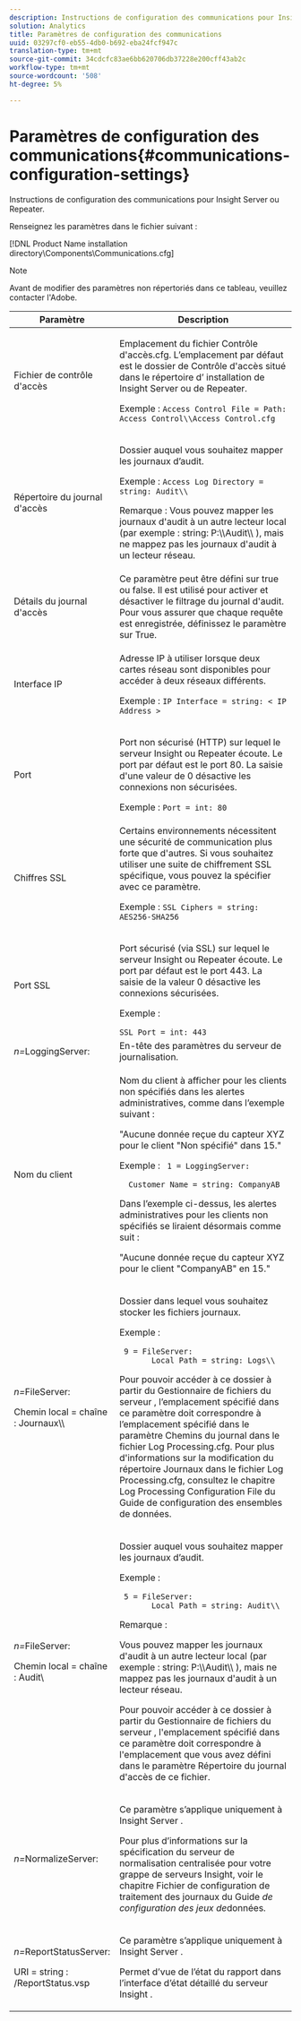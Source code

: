 ```yaml
---
description: Instructions de configuration des communications pour Insight Server ou Repeater.
solution: Analytics
title: Paramètres de configuration des communications
uuid: 03297cf0-eb55-4db0-b692-eba24fcf947c
translation-type: tm+mt
source-git-commit: 34cdcfc83ae6bb620706db37228e200cff43ab2c
workflow-type: tm+mt
source-wordcount: '508'
ht-degree: 5%

---
```



# Paramètres de configuration des communications{#communications-configuration-settings}

Instructions de configuration des communications pour Insight Server ou Repeater.

Renseignez les paramètres dans le fichier suivant :

[!DNL Product Name installation directory\Components\Communications.cfg]

>[!NOTE]
>
>Avant de modifier des paramètres non répertoriés dans ce tableau, veuillez contacter l&#39;Adobe.

<table id="table_C87F1150E53548F484A8C0CFE91F1079"> 
 <thead> 
  <tr> 
   <th colname="col1" class="entry"> Paramètre </th> 
   <th colname="col2" class="entry"> Description </th> 
  </tr> 
 </thead>
 <tbody> 
  <tr> 
   <td colname="col1"> Fichier de contrôle d'accès </td> 
   <td colname="col2"> <p>Emplacement du <span class="filepath"> fichier </span> Contrôle d'accès.cfg. L’emplacement par défaut est le dossier de <span class="filepath"> Contrôle d'accès </span> situé dans le répertoire d’ <span class="keyword"> installation de </span> Insight Server <span class="wintitle"> </span> ou de Repeater. </p> <p>Exemple : <code>Access Control File = Path: Access Control\\Access Control.cfg</code> </p> </td> 
  </tr> 
  <tr> 
   <td colname="col1"> Répertoire du journal d'accès </td> 
   <td colname="col2"> <p>Dossier auquel vous souhaitez mapper les journaux d’audit. </p> <p>Exemple : <code>Access Log Directory = string: Audit\\</code> </p> <p> <p>Remarque :  Vous pouvez mapper les journaux d'audit à un autre lecteur local (par exemple : <span class="filepath"> string: P:\\Audit\\ </span>), mais ne mappez pas les journaux d'audit à un lecteur réseau. </p> </p> </td> 
  </tr> 
  <tr> 
   <td colname="col1"> Détails du journal d'accès </td> 
   <td colname="col2"> Ce paramètre peut être défini sur true ou false. Il est utilisé pour activer et désactiver le filtrage du journal d'audit. Pour vous assurer que chaque requête est enregistrée, définissez le paramètre sur True. </td> 
  </tr> 
  <tr> 
   <td colname="col1"> Interface IP </td> 
   <td colname="col2"> <p>Adresse IP à utiliser lorsque deux cartes réseau sont disponibles pour accéder à deux réseaux différents. </p> <p>Exemple : <code>IP Interface = string: &lt; IP Address &gt;</code> </p> </td> 
  </tr> 
  <tr> 
   <td colname="col1"> Port </td> 
   <td colname="col2"> <p>Port non sécurisé (HTTP) sur lequel le serveur <span class="keyword"> Insight </span> ou <span class="wintitle"> Repeater </span> écoute. Le port par défaut est le port 80. La saisie d'une valeur de 0 désactive les connexions non sécurisées. </p> <p>Exemple : <code>Port = int: 80</code> </p> </td> 
  </tr> 
  <tr> 
   <td colname="col1"> Chiffres SSL </td> 
   <td colname="col2"> Certains environnements nécessitent une sécurité de communication plus forte que d'autres. Si vous souhaitez utiliser une suite de chiffrement SSL spécifique, vous pouvez la spécifier avec ce paramètre. <p>Exemple : <code>SSL Ciphers = string: AES256-SHA256</code> </p> </td> 
  </tr> 
  <tr> 
   <td colname="col1"> Port SSL </td> 
   <td colname="col2"> <p>Port sécurisé (via SSL) sur lequel le serveur <span class="keyword"> Insight </span> ou <span class="wintitle"> Repeater </span> écoute. Le port par défaut est le port 443. La saisie de la valeur 0 désactive les connexions sécurisées. </p> <p>Exemple : <span class="filepath"></span> </p> <code>SSL Port = int: 443</code> </td> 
  </tr> 
  <tr> 
   <td colname="col1"> <i>n=</i>LoggingServer: </td> 
   <td colname="col2"> En-tête des paramètres du serveur de journalisation. </td> 
  </tr> 
  <tr> 
   <td colname="col1"> Nom du client </td> 
   <td colname="col2"> <p>Nom du client à afficher pour les clients non spécifiés dans les alertes administratives, comme dans l’exemple suivant : </p> <p>"Aucune donnée reçue du capteur XYZ pour le client "Non spécifié" dans 15." </p> <p>Exemple : <code> 1&nbsp;=&nbsp;LoggingServer:&nbsp; 
      &nbsp;&nbsp;Customer&nbsp;Name&nbsp;=&nbsp;string:&nbsp;CompanyAB </code> </p> <p>Dans l’exemple ci-dessus, les alertes administratives pour les clients non spécifiés se liraient désormais comme suit : </p> <p>"Aucune donnée reçue du capteur XYZ pour le client "CompanyAB" en 15." </p> </td> 
  </tr> 
  <tr> 
   <td colname="col1"> <p> <i>n=</i>FileServer: </p> <p> Chemin local = chaîne : Journaux\\ </p> </td> 
   <td colname="col2"> <p>Dossier dans lequel vous souhaitez stocker les fichiers journaux. </p> <p>Exemple : </p> <code> 9&nbsp;=&nbsp;FileServer:&nbsp; 
     &nbsp;&nbsp;Local&nbsp;Path&nbsp;=&nbsp;string:&nbsp;Logs\\ </code> <p>Pour pouvoir accéder à ce dossier à partir du Gestionnaire de fichiers du <span class="wintitle"> serveur </span>, l’emplacement spécifié dans ce paramètre doit correspondre à l’emplacement spécifié dans le paramètre Chemins du journal dans le <span class="filepath"> fichier </span> Log Processing.cfg. Pour plus d'informations sur la modification du répertoire Journaux dans le <span class="filepath"> fichier Log Processing.cfg, consultez le chapitre Log Processing Configuration File du Guide </span> de configuration des ensembles de <i></i>données. </p> </td> 
  </tr> 
  <tr> 
   <td colname="col1"> <p> <i>n=</i>FileServer: </p> <p> Chemin local = chaîne : Audit\ </p> </td> 
   <td colname="col2"> <p>Dossier auquel vous souhaitez mapper les journaux d’audit. </p> <p>Exemple : </p> <code> 5&nbsp;=&nbsp;FileServer:&nbsp; 
     &nbsp;&nbsp;Local&nbsp;Path&nbsp;=&nbsp;string:&nbsp;Audit\\ </code> <p>Remarque :  <p>Vous pouvez mapper les journaux d'audit à un autre lecteur local (par exemple : <span class="filepath"> string: P:\\Audit\\ </span>), mais ne mappez pas les journaux d'audit à un lecteur réseau. </p> <p>Pour pouvoir accéder à ce dossier à partir du Gestionnaire de fichiers du <span class="wintitle"> serveur </span>, l'emplacement spécifié dans ce paramètre doit correspondre à l'emplacement que vous avez défini dans le paramètre Répertoire du journal d'accès de ce fichier. </p> </p> </td> 
  </tr> 
  <tr> 
   <td colname="col1"> <i>n=</i>NormalizeServer: </td> 
   <td colname="col2"> <p>Ce paramètre s’applique uniquement à <span class="keyword"> Insight Server </span>. </p> <p>Pour plus d’informations sur la spécification du serveur de normalisation centralisée pour votre <span class="keyword"> grappe de serveurs </span> Insight, voir le chapitre Fichier de configuration de traitement des journaux du Guide <i>de configuration des jeux de</i>données. </p> </td> 
  </tr> 
  <tr> 
   <td colname="col1"> <p> <i>n=</i>ReportStatusServer: </p> <p> URI = string : /ReportStatus.vsp </p> </td> 
   <td colname="col2"> <p>Ce paramètre s’applique uniquement à <span class="keyword"> Insight Server </span>. </p> <p>Permet d’vue <span class="keyword"> de l’état du rapport dans l’interface d’état détaillé du serveur </span> Insight <span class="keyword"> </span>. </p> </td> 
  </tr> 
 </tbody> 
</table>
